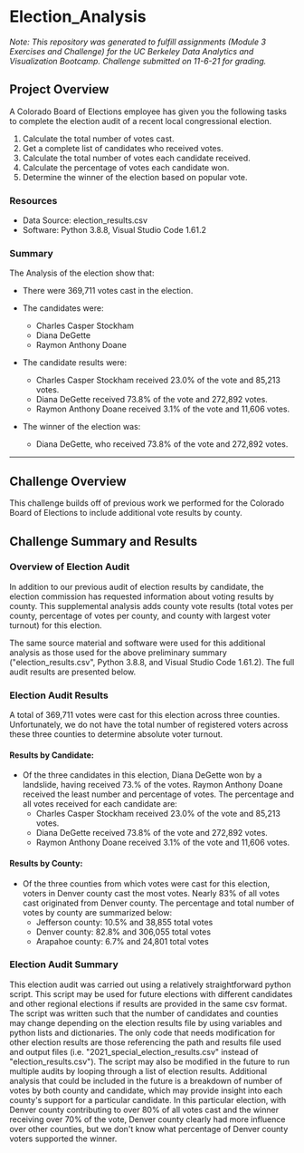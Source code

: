 # Election_Analysis

*Note: This repository was generated to fulfill assignments (Module 3 Exercises and Challenge) for the UC Berkeley Data Analytics and Visualization Bootcamp. Challenge submitted on 11-6-21 for grading.*

## Project Overview
A Colorado Board of Elections employee has given you the following tasks to complete the election audit of a recent local congressional election.

1. Calculate the total number of votes cast.
2. Get a complete list of candidates who received votes.
3. Calculate the total number of votes each candidate received.
4. Calculate the percentage of votes each candidate won.
5. Determine the winner of the election based on popular vote.


### Resources

* Data Source: election_results.csv
* Software: Python 3.8.8, Visual Studio Code 1.61.2


### Summary

The Analysis of the election show that:

* There were 369,711 votes cast in the election.
* The candidates were:
  - Charles Casper Stockham
  - Diana DeGette
  - Raymon Anthony Doane

* The candidate results were:
  - Charles Casper Stockham received 23.0% of the vote and 85,213 votes.
  - Diana DeGette received 73.8% of the vote and 272,892 votes.
  - Raymon Anthony Doane received 3.1% of the vote and 11,606 votes.

* The winner of the election was:
  - Diana DeGette, who received 73.8% of the vote and 272,892 votes.


---

## Challenge Overview
This challenge builds off of previous work we performed for the Colorado Board of Elections to include additional vote results by county. 


## Challenge Summary and Results

### Overview of Election Audit
In addition to our previous audit of election results by candidate, the election commission has requested information about voting results by county. This supplemental analysis adds county vote results (total votes per county, percentage of votes per county, and county with largest voter turnout) for this election.

The same source material and software were used for this additional analysis as those used for the above preliminary summary ("election_results.csv", Python 3.8.8, and Visual Studio Code 1.61.2). The full audit results are presented below.

### Election Audit Results
A total of 369,711 votes were cast for this election across three counties. Unfortunately, we do not have the total number of registered voters across these three counties to determine absolute voter turnout.

#### Results by Candidate:
* Of the three candidates in this election, Diana DeGette won by a landslide, having received 73.% of the votes. Raymon Anthony Doane received the least number and percentage of votes. The percentage and all votes received for each candidate are:
  - Charles Casper Stockham received 23.0% of the vote and 85,213 votes.
  - Diana DeGette received 73.8% of the vote and 272,892 votes.
  - Raymon Anthony Doane received 3.1% of the vote and 11,606 votes.

#### Results by County:
* Of the three counties from which votes were cast for this election, voters in Denver county cast the most votes. Nearly 83% of all votes cast originated from Denver county. The percentage and total number of votes by county are summarized below:
  - Jefferson county: 10.5% and 38,855 total votes
  - Denver county: 82.8% and 306,055 total votes
  - Arapahoe county: 6.7% and 24,801 total votes

### Election Audit Summary
This election audit was carried out using a relatively straightforward python script. This script may be used for future elections with different candidates and other regional elections if results are provided in the same csv format. The script was written such that the number of candidates and counties may change depending on the election results file by using variables and python lists and dictionaries. The only code that needs modification for other election results are those referencing the path and results file used and output files (i.e. "2021_special_election_results.csv" instead of "election_results.csv"). The script may also be modified in the future to run multiple audits by looping through a list of election results. Additional analysis that could be included in the future is a breakdown of number of votes by both county and candidate, which may provide insight into each county's support for a particular candidate. In this particular election, with Denver county contributing to over 80% of all votes cast and the winner receiving over 70% of the vote, Denver county clearly had more influence over other counties, but we don't know what percentage of Denver county voters supported the winner. 


